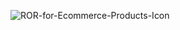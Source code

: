 ![ROR-for-Ecommerce-Products-Icon](https://user-images.githubusercontent.com/70092849/105305066-98310880-5bc4-11eb-8170-b7cc18e2d317.png)
